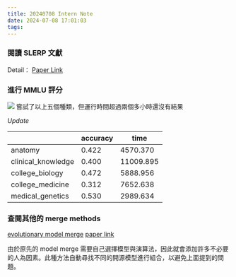 ```yaml
---
title: 20240708 Intern Note
date: 2024-07-08 17:01:03
tags:
---
```


### 閱讀 SLERP 文獻

Detail：
[Paper Link](https://dl.acm.org/doi/abs/10.1145/325334.325242)

### 進行 MMLU 評分

![](img1.png)
嘗試了以上五個種類，但運行時間超過兩個多小時還沒有結果

_Update_

|                    | accuracy | time      |
| ------------------ | -------- | --------- |
| anatomy            | 0.422    | 4570.370  |
| clinical_knowledge | 0.400    | 11009.895 |
| college_biology    | 0.472    | 5888.956  |
| college_medicine   | 0.312    | 7652.638  |
| medical_genetics   | 0.530    | 2989.634  |

### 查閱其他的 merge methods

[evolutionary model merge](https://github.com/sakanaai/evolutionary-model-merge)
[paper link](https://paperswithcode.com/paper/evolutionary-optimization-of-model-merging)

由於原先的 model merge 需要自己選擇模型與演算法，因此就會添加許多不必要的人為因素。此種方法自動尋找不同的開源模型進行組合，以避免上面提到的問題。
